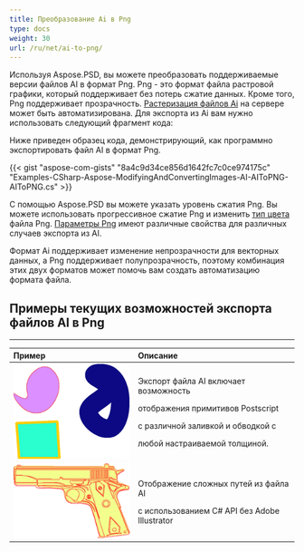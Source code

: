 ```yaml
---
title: Преобразование Ai в Png
type: docs
weight: 30
url: /ru/net/ai-to-png/
---
```


Используя Aspose.PSD, вы можете преобразовать поддерживаемые версии файлов AI в формат Png. Png - это формат файла растровой графики, который поддерживает без потерь сжатие данных. Кроме того, Png поддерживает прозрачность. [Растеризация файлов Ai](/psd/ru/net/converting-ai-image-to-raster-format/) на сервере может быть автоматизирована. Для экспорта из Ai вам нужно использовать следующий фрагмент кода:

Ниже приведен образец кода, демонстрирующий, как программно экспортировать файл AI в формат Png.

{{< gist "aspose-com-gists" "8a4c9d34ce856d1642fc7c0ce974175c" "Examples-CSharp-Aspose-ModifyingAndConvertingImages-AI-AIToPNG-AIToPNG.cs" >}}

С помощью Aspose.PSD вы можете указать уровень сжатия Png. Вы можете использовать прогрессивное сжатие Png и изменить [тип цвета](https://reference.aspose.com/psd/net/aspose.psd.imageoptions/pngoptions/properties/colortype) файла Png. [Параметры Png](https://reference.aspose.com/psd/net/aspose.psd.imageoptions/pngoptions) имеют различные свойства для различных случаев экспорта из AI.

Формат Ai поддерживает изменение непрозрачности для векторных данных, а Png поддерживает полупрозрачность, поэтому комбинация этих двух форматов может помочь вам создать автоматизацию формата файла.

## **Примеры текущих возможностей экспорта файлов AI в Png**
-----

|**Пример**|**Описание**|
| :- | :- |
|![todo:image_alt_text](ai-to-png_1.png)|<p>Экспорт файла AI включает возможность</p><p>отображения примитивов Postscript</p><p>с различной заливкой и обводкой с</p><p>любой настраиваемой толщиной.</p>|
|![todo:image_alt_text](ai-to-png_2.png)|<p>Отображение сложных путей из файла AI</p><p>с использованием C# API без Adobe Illustrator</p>|
